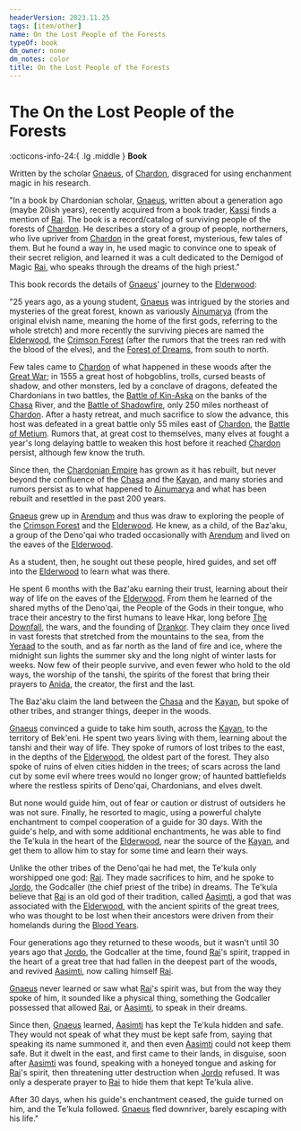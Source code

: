 ```yaml
---
headerVersion: 2023.11.25
tags: [item/other]
name: On the Lost People of the Forests
typeOf: book
dm_owner: none
dm_notes: color
title: On the Lost People of the Forests
---
```

# The On the Lost People of the Forests
:octicons-info-24:{ .lg .middle } **Book**  



Written by the scholar [Gnaeus](<../../people/chardonians/gnaeus.md>), of [Chardon](<../../gazetteer/greater-chardon/chardonian-empire/chardon/chardon.md>), disgraced for using enchanment magic in his research. 

"In a book by Chardonian scholar, [Gnaeus](<../../people/chardonians/gnaeus.md>), written about a generation ago (maybe 20ish years), recently acquired from a book trader, [Kassi](<../../people/dunmari/kassi.md>) finds a mention of [Rai](<../../people/pcs/great-war/rai.md>). The book is a record/catalog of surviving people of the forests of [Chardon](<../../gazetteer/greater-chardon/chardonian-empire/chardon/chardon.md>). He describes a story of a group of people, northerners, who live upriver from [Chardon](<../../gazetteer/greater-chardon/chardonian-empire/chardon/chardon.md>) in the great forest, mysterious, few tales of them. But he found a way in, he used magic to convince one to speak of their secret religion, and learned it was a cult dedicated to the Demigod of Magic [Rai](<../../people/pcs/great-war/rai.md>), who speaks through the dreams of the high priest."

This book records the details of [Gnaeus](<../../people/chardonians/gnaeus.md>)' journey to the [Elderwood](<../../gazetteer/central-highlands/elderwood.md>): 

"25 years ago, as a young student, [Gnaeus](<../../people/chardonians/gnaeus.md>) was intrigued by the stories and mysteries of the great forest, known as variously [Ainumarya](<../../gazetteer/central-highlands/ainumarya.md>) (from the original elvish name, meaning the home of the first gods, referring to the whole stretch) and more recently the surviving pieces are named the [Elderwood](<../../gazetteer/central-highlands/elderwood.md>), the [Crimson Forest](<../../gazetteer/central-highlands/crimson-forest.md>) (after the rumors that the trees ran red with the blood of the elves), and the [Forest of Dreams](<../../gazetteer/central-highlands/forest-of-dreams.md>), from south to north.

Few tales came to [Chardon](<../../gazetteer/greater-chardon/chardonian-empire/chardon/chardon.md>) of what happened in these woods after the [Great War](<../../events/1500s/great-war.md>); in 1555 a great host of hobgoblins, trolls, cursed beasts of shadow, and other monsters, led by a conclave of dragons, defeated the Chardonians in two battles, the [Battle of Kin-Aska](<../../events/1500s/battle-of-kin-aska.md>) on the banks of the [Chasa](<../../gazetteer/major-rivers/chasa-nahadi-watershed/chasa.md>) River, and the [Battle of Shadowfire](<../../events/1500s/battle-of-shadowfire.md>), only 250 miles northeast of [Chardon](<../../gazetteer/greater-chardon/chardonian-empire/chardon/chardon.md>). After a hasty retreat, and much sacrifice to slow the advance, this host was defeated in a great battle only 55 miles east of [Chardon](<../../gazetteer/greater-chardon/chardonian-empire/chardon/chardon.md>), the [Battle of Metium](<../../events/1500s/battle-of-metium.md>). Rumors that, at great cost to themselves, many elves at fought a year's long delaying battle to weaken this host before it reached [Chardon](<../../gazetteer/greater-chardon/chardonian-empire/chardon/chardon.md>) persist, although few know the truth.

Since then, the [Chardonian Empire](<../../gazetteer/greater-chardon/chardonian-empire/chardonian-empire.md>) has grown as it has rebuilt, but never beyond the confluence of the [Chasa](<../../gazetteer/major-rivers/chasa-nahadi-watershed/chasa.md>) and the [Kayan](<../../gazetteer/major-rivers/chasa-nahadi-watershed/kayan.md>), and many stories and rumors persist as to what happened to [Ainumarya](<../../gazetteer/central-highlands/ainumarya.md>) and what has been rebuilt and resettled in the past 200 years.

[Gnaeus](<../../people/chardonians/gnaeus.md>) grew up in [Arendum](<../../gazetteer/greater-chardon/chardonian-empire/chasa-river-valley/arendum.md>) and thus was draw to exploring the people of the [Crimson Forest](<../../gazetteer/central-highlands/crimson-forest.md>) and the [Elderwood](<../../gazetteer/central-highlands/elderwood.md>). He knew, as a child, of the Baz'aku, a group of the Deno'qai who traded occasionally with [Arendum](<../../gazetteer/greater-chardon/chardonian-empire/chasa-river-valley/arendum.md>) and lived on the eaves of the [Elderwood](<../../gazetteer/central-highlands/elderwood.md>).

As a student, then, he sought out these people, hired guides, and set off into the [Elderwood](<../../gazetteer/central-highlands/elderwood.md>) to learn what was there.

He spent 6 months with the Baz'aku earning their trust, learning about their way of life on the eaves of the [Elderwood](<../../gazetteer/central-highlands/elderwood.md>). From them he learned of the shared myths of the Deno'qai, the People of the Gods in their tongue, who trace their ancestry to the first humans to leave Hkar, long before [The Downfall](<../../events/ancient/the-downfall.md>), the wars, and the founding of [Drankor](<../../history/drankorian-era/drankor.md>). They claim they once lived in vast forests that stretched from the mountains to the sea, from the [Yeraad](<../../gazetteer/greater-chardon/yeraad.md>) to the south, and as far north as the land of fire and ice, where the midnight sun lights the summer sky and the long night of winter lasts for weeks. Now few of their people survive, and even fewer who hold to the old ways, the worship of the tanshi, the spirits of the forest that bring their prayers to [Anida](<../../gods-and-religions/gods/high-gods/divine-presence.md>), the creator, the first and the last.

The Baz'aku claim the land between the [Chasa](<../../gazetteer/major-rivers/chasa-nahadi-watershed/chasa.md>) and the [Kayan](<../../gazetteer/major-rivers/chasa-nahadi-watershed/kayan.md>), but spoke of other tribes, and stranger things, deeper in the woods.

[Gnaeus](<../../people/chardonians/gnaeus.md>) convinced a guide to take him south, across the [Kayan](<../../gazetteer/major-rivers/chasa-nahadi-watershed/kayan.md>), to the territory of Bek'eni. He spent two years living with them, learning about the tanshi and their way of life. They spoke of rumors of lost tribes to the east, in the depths of the [Elderwood](<../../gazetteer/central-highlands/elderwood.md>), the oldest part of the forest. They also spoke of ruins of elven cities hidden in the trees; of scars across the land cut by some evil where trees would no longer grow; of haunted battlefields where the restless spirits of Deno'qai, Chardonians, and elves dwelt.

But none would guide him, out of fear or caution or distrust of outsiders he was not sure. Finally, he resorted to magic, using a powerful chalyte enchantment to compel cooperation of a guide for 30 days. With the guide's help, and with some additional enchantments, he was able to find the Te'kula in the heart of the [Elderwood](<../../gazetteer/central-highlands/elderwood.md>), near the source of the [Kayan](<../../gazetteer/major-rivers/chasa-nahadi-watershed/kayan.md>), and get them to allow him to stay for some time and learn their ways.

Unlike the other tribes of the Deno'qai he had met, the Te'kula only worshipped one god: [Rai](<../../people/pcs/great-war/rai.md>). They made sacrifices to him, and he spoke to [Jordo](<../../people/deno-qai/jordo.md>), the Godcaller (the chief priest of the tribe) in dreams. The Te'kula believe that [Rai](<../../people/pcs/great-war/rai.md>) is an old god of their tradition, called [Aasimti](<../../gods-and-religions/gods/tanshi/aasimti.md>), a god that was associated with the [Elderwood](<../../gazetteer/central-highlands/elderwood.md>), with the ancient spirits of the great trees, who was thought to be lost when their ancestors were driven from their homelands during the [Blood Years](<../../events/1500s/blood-years.md>).

Four generations ago they returned to these woods, but it wasn't until 30 years ago that [Jordo](<../../people/deno-qai/jordo.md>), the Godcaller at the time, found [Rai](<../../people/pcs/great-war/rai.md>)'s spirit, trapped in the heart of a great tree that had fallen in the deepest part of the woods, and revived [Aasimti](<../../gods-and-religions/gods/tanshi/aasimti.md>), now calling himself [Rai](<../../people/pcs/great-war/rai.md>).

[Gnaeus](<../../people/chardonians/gnaeus.md>) never learned or saw what [Rai](<../../people/pcs/great-war/rai.md>)'s spirit was, but from the way they spoke of him, it sounded like a physical thing, something the Godcaller possessed that allowed [Rai](<../../people/pcs/great-war/rai.md>), or [Aasimti](<../../gods-and-religions/gods/tanshi/aasimti.md>), to speak in their dreams.

Since then, [Gnaeus](<../../people/chardonians/gnaeus.md>) learned, [Aasimti](<../../gods-and-religions/gods/tanshi/aasimti.md>) has kept the Te'kula hidden and safe. They would not speak of what they must be kept safe from, saying that speaking its name summoned it, and then even [Aasimti](<../../gods-and-religions/gods/tanshi/aasimti.md>) could not keep them safe. But it dwelt in the east, and first came to their lands, in disguise, soon after [Aasimti](<../../gods-and-religions/gods/tanshi/aasimti.md>) was found, speaking with a honeyed tongue and asking for [Rai](<../../people/pcs/great-war/rai.md>)'s spirit, then threatening utter destruction when [Jordo](<../../people/deno-qai/jordo.md>) refused. It was only a desperate prayer to [Rai](<../../people/pcs/great-war/rai.md>) to hide them that kept Te'kula alive.

After 30 days, when his guide's enchantment ceased, the guide turned on him, and the Te'kula followed. [Gnaeus](<../../people/chardonians/gnaeus.md>) fled downriver, barely escaping with his life."